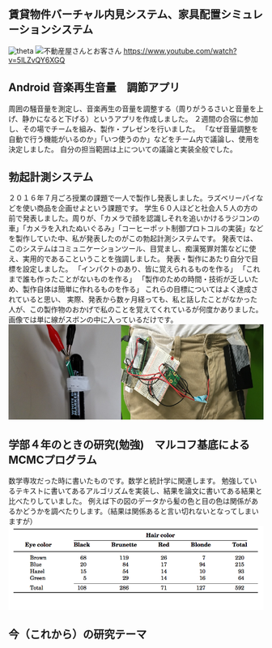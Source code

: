 ## 賃貸物件バーチャル内見システム、家具配置シミュレーションシステム

![theta](https://github.com/lghpws/codecheck-7087/blob/images/%E5%9B%B34.png)
![不動産屋さんとお客さん](https://github.com/lghpws/codecheck-7087/blob/images/%E5%9B%B33.png)
https://www.youtube.com/watch?v=5lLZvQY6XGQ
## Android 音楽再生音量　調節アプリ
周囲の騒音量を測定し、音楽再生の音量を調整する（周りがうるさいと音量を上げ、静かになると下げる）というアプリを作成しました。
２週間の合宿に参加し、その場でチームを組み、製作・プレゼンを行いました。
「なぜ音量調整を自動で行う機能がいるのか」「いつ使うのか」などをチーム内で議論し、使用を決定しました。
自分の担当範囲は上についての議論と実装全般でした。
## 勃起計測システム
２０１６年７月ごろ授業の課題で一人で製作し発表しました。ラズベリーパイなどを使い商品を企画せよという課題です。
学生６０人ほどと社会人５人の方の前で発表しました。周りが、「カメラで顔を認識しそれを追いかけるラジコンの車」「カメラを入れたぬいぐるみ」「コーヒーポット制御プロトコルの実装」などを製作していた中、私が発表したのがこの勃起計測システムです。
発表では、このシステムはコミュニケーションツール、目覚まし、痴漢冤罪対策などに使え、実用的であるこということを強調しました。
発表・製作にあたり自分で目標を設定しました。
「インパクトのあり、皆に覚えられるものを作る」
「これまで誰も作ったことがないものを作る」
「製作のための時間・技術が乏しいため、製作自体は簡単に作れるものを作る」
これらの目標についてはよく達成されていると思い、
実際、発表から数ヶ月経っても、私と話したことがなかった人が、この製作物のおかげで私のことを覚えてくれているが何度かありました。
画像では単に線がスボンの中に入っているだけです。
![計測システム](https://github.com/lghpws/codecheck-7087/blob/images/imgviewlllf.jpg)
## 学部４年のときの研究(勉強)　マルコフ基底によるMCMCプログラム
数学専攻だった時に書いたものです。数学と統計学に関連します。
勉強しているテキストに書いてあるアルゴリズムを実装し、結果を論文に書いてある結果と比べたりしていました。
例えば下の図のデータから髪の色と目の色は関係があるかどうかを調べたりします。（結果は関係あると言い切れないとなってしまいますが）
![髪の色と目の色のデータ](https://github.com/lghpws/codecheck-7087/blob/images/%E3%82%B9%E3%82%AF%E3%83%AA%E3%83%BC%E3%83%B3%E3%82%B7%E3%83%A7%E3%83%83%E3%83%88%202017-03-10%206.55.05.png)
## 今（これから）の研究テーマ
